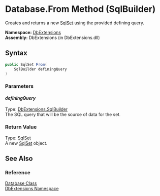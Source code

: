 Database.From Method (SqlBuilder)
=================================
Creates and returns a new [SqlSet][1] using the provided defining query.

**Namespace:** [DbExtensions][2]  
**Assembly:** DbExtensions (in DbExtensions.dll)

Syntax
------

```csharp
public SqlSet From(
	SqlBuilder definingQuery
)
```

### Parameters

#### *definingQuery*
Type: [DbExtensions.SqlBuilder][3]  
The SQL query that will be the source of data for the set.

### Return Value
Type: [SqlSet][1]  
A new [SqlSet][1] object.

See Also
--------

### Reference
[Database Class][4]  
[DbExtensions Namespace][2]  

[1]: ../SqlSet/README.md
[2]: ../README.md
[3]: ../SqlBuilder/README.md
[4]: README.md
